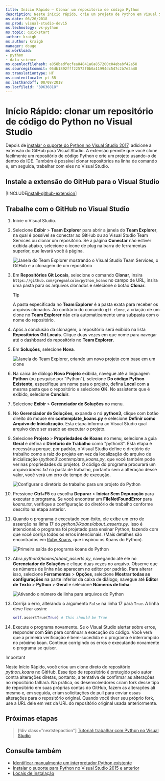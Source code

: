 ```yaml
---
title: Início Rápido – Clonar um repositório de código Python
description: Neste início rápido, crie um projeto de Python em Visual Studio por meio da clonagem do repositório de koans do Python usando o Visual Studio Team Explorer.
ms.date: 06/26/2018
ms.prod: visual-studio-dev15
ms.technology: vs-python
ms.topic: quickstart
author: kraigb
ms.author: kraigb
manager: douge
ms.workload:
- python
- data-science
ms.openlocfilehash: a058badfecfea84841a6a857200c04ebabf42a58
ms.sourcegitcommit: 06db1892fff22572f0b0a11994dc547c2b7e2a48
ms.translationtype: HT
ms.contentlocale: pt-BR
ms.lasthandoff: 08/08/2018
ms.locfileid: "39636818"
---
```

# <a name="quickstart-clone-a-repository-of-python-code-in-visual-studio"></a>Início Rápido: clonar um repositório de código do Python no Visual Studio

Depois de [instalar o suporte do Python no Visual Studio 2017](installing-python-support-in-visual-studio.md), adicione a extensão do GitHub para Visual Studio. A extensão permite que você clone facilmente um repositório de código Python e crie um projeto usando-o de dentro do IDE. Também é possível clonar repositórios na linha de comando e, em seguida, trabalhar com eles no Visual Studio.

## <a name="install-the-github-extension-for-visual-studio"></a>Instale a extensão do GitHub para o Visual Studio

[!INCLUDE[install-github-extension](includes/install-github-extension.md)]

## <a name="work-with-github-in-visual-studio"></a>Trabalhe com o GitHub no Visual Studio

1. Inicie o Visual Studio.

1. Selecione **Exibir** > **Team Explorer** para abrir a janela do **Team Explorer**, na qual é possível se conectar ao GitHub ou ao Visual Studio Team Services ou clonar um repositório. Se a página **Conectar** não estiver exibida abaixo, selecione o ícone de plug na barra de ferramentas superior, que levará você à página.

    ![Janela do Team Explorer mostrando o Visual Studio Team Services, o GitHub e a clonagem de um repositório](media/team-explorer.png)

1. Em **Repositórios Git Locais**, selecione o comando **Clonar**, insira `https://github.com/gregmalcolm/python_koans` no campo de URL, insira uma pasta para os arquivos clonados e selecione o botão **Clonar**.

    > [!Tip]
    > A pasta especificada no **Team Explorer** é a pasta exata para receber os arquivos clonados. Ao contrário do comando `git clone`, a criação de um clone no **Team Explorer** não cria automaticamente uma subpasta com o nome do repositório.

1. Após a conclusão da clonagem, o repositório será exibido na lista **Repositórios Git Locais**. Clique duas vezes em que nome para navegar até o dashboard do repositório no **Team Explorer**.

1. Em **Soluções**, selecione **Nova**.

    ![Janela do Team Explorer, criando um novo projeto com base em um clone](media/team-explorer-new-project.png)

1. Na caixa de diálogo **Novo Projeto** exibida, navegue até a linguagem **Python** (ou pesquise por "Python"), selecione **Do código Python Existente**, especifique um nome para o projeto, defina **Local** com a mesma pasta que o repositório e selecione **OK**. No assistente que é exibido, selecione **Concluir**.

1. Selecione **Exibir** > **Gerenciador de Soluções** no menu.

1. No **Gerenciador de Soluções**, expanda o nó **python3**, clique com botão direito do mouse em **contemplate_koans.py** e selecione **Definir como Arquivo de Inicialização**. Esta etapa informa ao Visual Studio qual arquivo deve ser usado ao executar o projeto.

1. Selecione **Projeto** > **Propriedades de Koans** no menu, selecione a guia **Geral** e defina o **Diretório de Trabalho** como "python3". Esta etapa é necessária porque, por padrão, o Visual Studio define o diretório de trabalho como a raiz do projeto em vez da localização do arquivo de inicialização (*python3\contemplate_koans.py*, que você também pode ver nas propriedades do projeto). O código do programa procurará um arquivo *koans.txt* na pasta de trabalho, portanto sem a alteração desse valor, você verá um erro de tempo de execução.

    ![Configurar o diretório de trabalho para um projeto do Python](media/projects-set-working-directory.png)

1. Pressione **Ctrl**+**F5** ou escolha **Depurar** > **Iniciar Sem Depuração** para executar o programa. Se você encontrar um **FileNotFoundError** para *koans.txt*, verifique a configuração do diretório de trabalho conforme descrito na etapa anterior.

1. Quando o programa é executado com êxito, ele exibe um erro de asserção na linha 17 do *python3/koans/about_asserts.py*. Isso é intencional: o programa foi projetado para ensinar Python, fazendo com que você corrija todos os erros intencionais. (Mais detalhes são encontrados em [Ruby Koans](http://rubykoans.com/), que inspirou os Koans do Python).

    ![Primeira saída do programa koans do Python](media/koans-output.png)

1. Abra *python3/koans/about_asserts.py*, navegando até ele no **Gerenciador de Soluções** e clique duas vezes no arquivo. Observe que os números de linha não aparecem no editor por padrão. Para alterar isso, selecione **Ferramentas** > **Opções**, selecione **Mostrar todas as configurações** na parte inferior da caixa de diálogo, navegue até **Editor de Texto** > **Python** > **Geral** e selecione **Números de linha**:

    ![Ativando o número de linha para arquivos do Python](media/options-general-line-numbers.png)

1. Corrija o erro, alterando o argumento `False` na linha 17 para `True`. A linha deve ficar assim:

    ```python
    self.assertTrue(True) # This should be True
    ```

1. Execute o programa novamente. Se o Visual Studio alertar sobre erros, responder com **Sim** para continuar a execução do código. Você verá que a primeira verificação é bem-sucedida e o programa é interrompido no próximo koan. Continue corrigindo os erros e executando novamente o programa se quiser.

> [!Important]
> Neste Início Rápido, você criou um clone direto do repositório *python_koans* no GitHub. Esse tipo de repositório é protegido pelo autor contra alterações diretas, portanto, a tentativa de confirmar as alterações no repositório falhará. Na prática, os desenvolvedores criam fork desse tipo de repositório em suas próprias contas do GitHub, fazem as alterações ali mesmo e, em seguida, criam solicitações de pull para enviar essas alterações para o repositório original. Quando você tiver seu próprio fork, use a URL dele em vez da URL do repositório original usada anteriormente.

## <a name="next-steps"></a>Próximas etapas

> [!div class="nextstepaction"]
> [Tutorial: trabalhar com Python no Visual Studio](tutorial-working-with-python-in-visual-studio-step-01-create-project.md)

## <a name="see-also"></a>Consulte também

- [Identificar manualmente um interpretador Python existente](managing-python-environments-in-visual-studio.md#manually-identify-an-existing-environment)
- [Instalar o suporte para Python no Visual Studio 2015 e anterior](installing-python-support-in-visual-studio.md)
- [Locais de instalação](installing-python-support-in-visual-studio.md#install-locations)
